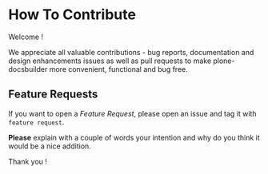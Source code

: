 # How To Contribute

Welcome !

We appreciate all valuable contributions - bug reports, documentation and design enhancements issues as well as pull requests to make plone-docsbuilder more convenient, functional and bug free.

## Feature Requests

If you want to open a _Feature Request_, please open an issue and tag it with `feature request`.

**Please** explain with a couple of words your intention and why do you think it would be a nice addition.

Thank you !
